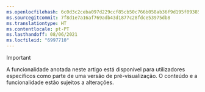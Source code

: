 ```yaml
---
ms.openlocfilehash: 6c0d3c2ceba097d229ccf85cb50c766b058ab36f9d195f093855d62a5b510abe
ms.sourcegitcommit: 7f8d1e7a16af769adb43d1877c28fdce53975db8
ms.translationtype: HT
ms.contentlocale: pt-PT
ms.lasthandoff: 08/06/2021
ms.locfileid: "6997710"
---
```

> [!IMPORTANT]
> A funcionalidade anotada neste artigo está disponível para utilizadores específicos como parte de uma versão de pré-visualização. O conteúdo e a funcionalidade estão sujeitos a alterações. 
